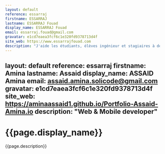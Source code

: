 ```yaml
---
layout: default
reference: essarraj
firstname: ESSARRAJ
lastname: ESSARRAJ Fouad
display_name: ESSARRAJ Fouad
email: essarraj.fouad@gmail.com
gravatar: e1cd7eaea3fcf6c1e320fd9378713d4f
site_web: https://www.essarrajfouad.com
description: "J'aide les étudiants, élèves ingénieur et stagiaires à développer leurs compétences en développement informatique"
---
```

layout: default
reference: essarraj
firstname: Amina
lastname: Assaid
display_name: ASSAID Amina
email: assaid.amina.solicode@gmail.com
gravatar: e1cd7eaea3fcf6c1e320fd9378713d4f
site_web: https://aminaassaid1.github.io/Portfolio-Assaid-Amina.io
description: "Web & Mobile developer"
---

# {{page.display_name}}

{{page.description}}
